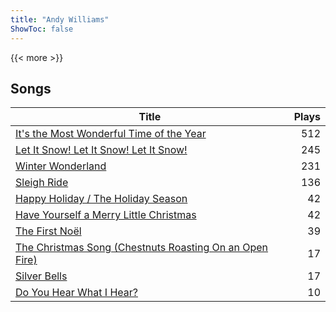 ```yaml
---
title: "Andy Williams"
ShowToc: false
---
```


{{< more >}}

## Songs
Title | Plays 
----- | -----: 
[It's the Most Wonderful Time of the Year](/songs/its-the-most-wonderful-time-of-the-year) | 512
[Let It Snow! Let It Snow! Let It Snow!](/songs/let-it-snow-let-it-snow-let-it-snow) | 245
[Winter Wonderland](/songs/winter-wonderland) | 231
[Sleigh Ride](/songs/sleigh-ride) | 136
[Happy Holiday / The Holiday Season](/songs/happy-holiday-the-holiday-season) | 42
[Have Yourself a Merry Little Christmas](/songs/have-yourself-a-merry-little-christmas) | 42
[The First Noël](/songs/the-first-noel) | 39
[The Christmas Song (Chestnuts Roasting On an Open Fire)](/songs/the-christmas-song-chestnuts-roasting-on-an-open-fire) | 17
[Silver Bells](/songs/silver-bells) | 17
[Do You Hear What I Hear?](/songs/do-you-hear-what-i-hear) | 10

